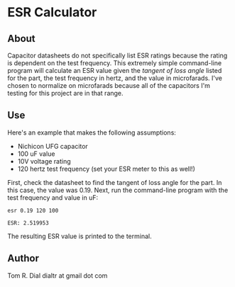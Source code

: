 # ESR Calculator

## About

Capacitor datasheets do not specifically list ESR ratings because the rating is
dependent on the test frequency. This extremely simple command-line program
will calculate an ESR value given the *tangent of loss angle* listed for the
part, the test frequency in hertz, and the value in microfarads. I've chosen
to normalize on microfarads because all of the capacitors I'm testing for this
project are in that range. 

## Use

Here's an example that makes the following assumptions:

* Nichicon UFG capacitor
* 100 uF value
* 10V voltage rating
* 120 hertz test frequency (set your ESR meter to this as well!)

First, check the datasheet to find the tangent of loss angle for the part.
In this case, the value was 0.19. Next, run the command-line program with
the test frequency and value in uF:

```
esr 0.19 120 100

ESR: 2.519953
```

The resulting ESR value is printed to the terminal.  

## Author

Tom R. Dial
dialtr at gmail dot com
